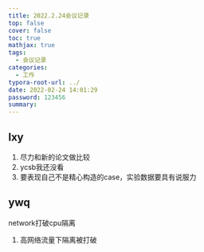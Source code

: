```yaml
---
title: 2022.2.24会议记录
top: false
cover: false
toc: true
mathjax: true
tags:
  - 会议记录
categories:
  - 工作
typora-root-url: ../
date: 2022-02-24 14:01:29
password: 123456 
summary:
---
```


## lxy

1. 尽力和新的论文做比较
2. ycsb我还没看
3. 要表现自己不是精心构造的case，实验数据要具有说服力

## ywq

network打破cpu隔离

1. 高网络流量下隔离被打破

